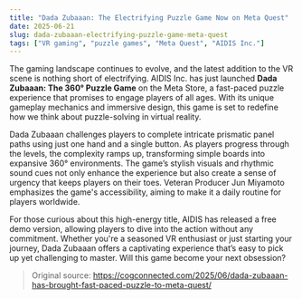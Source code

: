 ```yaml
---
title: "Dada Zubaaan: The Electrifying Puzzle Game Now on Meta Quest"
date: 2025-06-21
slug: dada-zubaaan-electrifying-puzzle-game-meta-quest
tags: ["VR gaming", "puzzle games", "Meta Quest", "AIDIS Inc."]
---
```


The gaming landscape continues to evolve, and the latest addition to the VR scene is nothing short of electrifying. AIDIS Inc. has just launched **Dada Zubaaan: The 360° Puzzle Game** on the Meta Store, a fast-paced puzzle experience that promises to engage players of all ages. With its unique gameplay mechanics and immersive design, this game is set to redefine how we think about puzzle-solving in virtual reality.

Dada Zubaaan challenges players to complete intricate prismatic panel paths using just one hand and a single button. As players progress through the levels, the complexity ramps up, transforming simple boards into expansive 360° environments. The game’s stylish visuals and rhythmic sound cues not only enhance the experience but also create a sense of urgency that keeps players on their toes. Veteran Producer Jun Miyamoto emphasizes the game's accessibility, aiming to make it a daily routine for players worldwide.

For those curious about this high-energy title, AIDIS has released a free demo version, allowing players to dive into the action without any commitment. Whether you're a seasoned VR enthusiast or just starting your journey, Dada Zubaaan offers a captivating experience that’s easy to pick up yet challenging to master. Will this game become your next obsession?

> Original source: https://cogconnected.com/2025/06/dada-zubaaan-has-brought-fast-paced-puzzle-to-meta-quest/